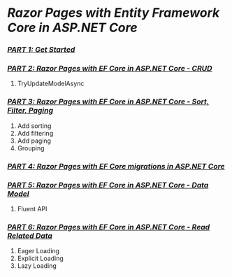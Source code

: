# ***Razor Pages with Entity Framework Core in ASP.NET Core***

### [*PART 1: Get Started*](https://learn.microsoft.com/en-us/aspnet/core/data/ef-rp/intro?view=aspnetcore-7.0&tabs=visual-studio)

### [*PART 2: Razor Pages with EF Core in ASP.NET Core - CRUD*](https://learn.microsoft.com/en-us/aspnet/core/data/ef-rp/crud?view=aspnetcore-7.0)
1. TryUpdateModelAsync

### [*PART 3: Razor Pages with EF Core in ASP.NET Core - Sort, Filter, Paging*](https://learn.microsoft.com/en-us/aspnet/core/data/ef-rp/sort-filter-page?view=aspnetcore-7.0)
1. Add sorting
2. Add filtering
3. Add paging
4. Grouping

### [*PART 4: Razor Pages with EF Core migrations in ASP.NET Core*](https://learn.microsoft.com/en-us/aspnet/core/data/ef-rp/migrations?view=aspnetcore-7.0&tabs=visual-studio)

### [*PART 5: Razor Pages with EF Core in ASP.NET Core - Data Model*](https://learn.microsoft.com/en-us/aspnet/core/data/ef-rp/complex-data-model?view=aspnetcore-7.0&tabs=visual-studio)
1. Fluent API

### [*PART 6: Razor Pages with EF Core in ASP.NET Core - Read Related Data*](https://learn.microsoft.com/en-us/aspnet/core/data/ef-rp/read-related-data?view=aspnetcore-7.0&tabs=visual-studio)
1. Eager Loading
2. Explicit Loading
3. Lazy Loading